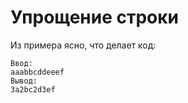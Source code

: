 # Упрощение строки

Из примера ясно, что делает код:

    Ввод:
    aaabbcddeeef
    Вывод:
    3a2bc2d3ef